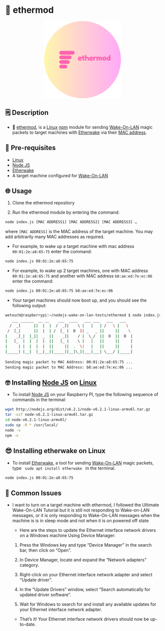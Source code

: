 # 🚀 ethermod
<div align="center"> <img width="250px" src="ethermod-logo.png"></img> </div>

## 🗒️ Description
- 🚀 [ethermod](https://gitlab.wetouch.at/playground/nodejs-wake-on-lan-tests/-/tree/master/ethermod), is a [Linux](https://www.raspbian.org/) [npm](https://www.npmjs.com/) module for sending [Wake-On-LAN](https://en.wikipedia.org/wiki/Wake-on-LAN) magic packets to target machines with [Etherwake](https://www.mkssoftware.com/docs/man1/etherwake.1.asp) via their [MAC address](https://en.wikipedia.org/wiki/MAC_address).

## 🔧 Pre-requisites
- [Linux](https://www.raspbian.org/)
- [Node JS](https://nodejs.org/en)
- [Etherwake](https://www.mkssoftware.com/docs/man1/etherwake.1.asp)
- A target machine configured for [Wake-On-LAN](https://en.wikipedia.org/wiki/Wake-on-LAN)

## 🌐 Usage
1. Clone the ethermod repository

2. Run the ethermod module by entering the command:

```bash
node index.js [MAC ADDRESS1] [MAC ADDRESS2] [MAC ADDRESS3] … 
```
where <code>[MAC ADDRESS]</code> is the MAC address of the target machine. You may add arbitrarily many MAC addresses as required.

- For example, to wake up a target machine with mac address <code>00:01:2e:a8:65:75</code> enter the command:

```bash
node index.js 00:01:2e:a8:65:75
```

- For example, to wake up 2 target machines, one with MAC address <code>00:01:2e:a8:65:75</code> and another with MAC address <code>b8:ae:ed:7e:ec:06</code> enter the command:

```bash
node index.js 00:01:2e:a8:65:75 b8:ae:ed:7e:ec:06
```

- Your target machines should now boot up, and you should see the following output:

```bash
wetouch@raspberrypi:~/nodejs-wake-on-lan-tests/ethermod $ node index.js 00:01:2e:a8:65:75 b8:ae:ed:7e:ec:06
   ___ ______  __ __    ___  ____   ___ ___   ___   ___
  /  _]      ||  |  |  /  _]|    \ |   |   | /   \ |   \
 /  [_|      ||  |  | /  [_ |  D  )| _   _ ||     ||    \
|    _]_|  |_||  _  ||    _]|    / |  \_/  ||  O  ||  D  |
|   [_  |  |  |  |  ||   [_ |    \ |   |   ||     ||     |
|     | |  |  |  |  ||     ||  .  \|   |   ||     ||     |
|_____| |__|  |__|__||_____||__|\_||___|___| \___/ |_____|

Sending magic packet to MAC Address: 00:01:2e:a8:65:75 ...
Sending magic packet to MAC Address: b8:ae:ed:7e:ec:06 ...
```

## 🤓 Installing [Node JS](https://nodejs.org/en) on [Linux](https://www.raspbian.org/)
- To install [Node JS](https://nodejs.org/en) on your Raspberry PI, type the following sequence of commands in the terminal:

```bash
wget http://nodejs.org/dist/v6.2.1/node-v6.2.1-linux-armv6l.tar.gz
tar -xzf node-v6.2.1-linux-armv6l.tar.gz
cd node-v6.2.1-linux-armv6l/
sudo cp -R * /usr/local/
node -v
npm -v
```

## 😎 Installing etherwake on Linux

- To install [Etherwake](https://www.mkssoftware.com/docs/man1/etherwake.1.asp), a tool for sending [Wake-On-LAN](https://en.wikipedia.org/wiki/Wake-on-LAN) magic packets, type <code> sudo apt install etherwake </code> in the terminal.

```bash 
node index.js 00:01:2e:a8:65:75
```

## 🤔  Common Issues

- I want to turn on a target machine with ethermod, I followed the Ultimate Wake-On-LAN Tutorial but it is still not responding to Wake-on-LAN messages, or it is only responding to Wake-On-LAN messages when the machine is is in sleep mode and not when it is on powered off state

    - Here are the steps to update the Ethernet interface network drivers on a Windows machine Using Device Manager:

    1. Press the Windows key and type “Device Manager” in the search bar, then click on “Open”.

    2. In Device Manager, locate and expand the “Network adapters” category.

    3. Right-click on your Ethernet interface network adapter and select “Update driver”.

    4. In the “Update Drivers” window, select “Search automatically for updated driver software”.

    5. Wait for Windows to search for and install any available updates for your Ethernet interface network adapter.

    - That’s it! Your Ethernet interface network drivers should now be up-to-date.








